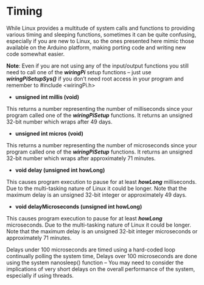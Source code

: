 # Timing

While Linux provides a multitude of system calls and functions to providing various timing and sleeping functions, sometimes it can be quite confusing, especially if you are new to Linux, so the ones presented here mimic those available on the Arduino platform, making porting code and writing new code somewhat easier.

**Note**: Even if you are not using any of the input/output functions you still need to call one of the ***wiringPi*** setup functions – just use ***wiringPiSetupSys()*** if you don’t need root access in your program and remember to #include <wiringPi.h>

- **unsigned int millis (void)**

This returns a number representing the number of milliseconds since your program called one of the ***wiringPiSetup*** functions. It returns an unsigned 32-bit number which wraps after 49 days.

- **unsigned int micros (void)**

This returns a number representing the number of microseconds since your program called one of the ***wiringPiSetup*** functions. It returns an unsigned 32-bit number which wraps after approximately 71 minutes.

- **void delay (unsigned int howLong)**

This causes program execution to pause for at least ***howLong*** milliseconds. Due to the multi-tasking nature of Linux it could be longer. Note that the maximum delay is an unsigned 32-bit integer or approximately 49 days.

- **void delayMicroseconds (unsigned int howLong)**

This causes program execution to pause for at least ***howLong*** microseconds. Due to the multi-tasking nature of Linux it could be longer. Note that the maximum delay is an unsigned 32-bit integer microseconds or approximately 71 minutes.

Delays under 100 microseconds are timed using a hard-coded loop continually polling the system time, Delays over 100 microseconds are done using the system nanosleep() function – You may need to consider the implications of very short delays on the overall performance of the system, especially if using threads.